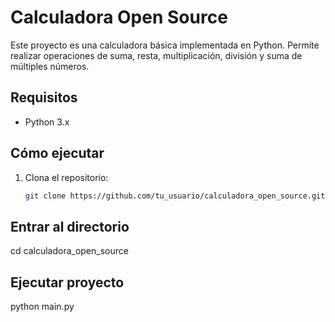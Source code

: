 # Calculadora Open Source

Este proyecto es una calculadora básica implementada en Python. Permite realizar operaciones de suma, resta, multiplicación, división y suma de múltiples números.

## Requisitos

- Python 3.x

## Cómo ejecutar

1. Clona el repositorio:
   ```bash
   git clone https://github.com/tu_usuario/calculadora_open_source.git
## Entrar al directorio 
cd calculadora_open_source

## Ejecutar proyecto
python main.py
